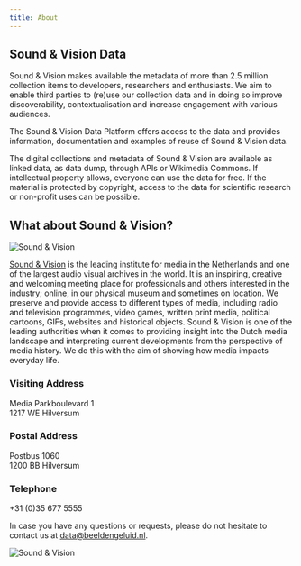 ```yaml
---
title: About
---
```


## Sound & Vision Data

Sound & Vision makes available the metadata of more than 2.5 million collection items to developers, researchers and enthusiasts. We aim to enable third parties to (re)use our collection data and in doing so improve discoverability, contextualisation and increase engagement with various audiences.

<!--more-->

The Sound & Vision Data Platform offers access to the data and provides information, documentation and examples of reuse of Sound & Vision data.

The digital collections and metadata of Sound & Vision are available as linked data, as data dump, through APIs or Wikimedia Commons. If intellectual property allows, everyone can use the data for free. If the material is protected by copyright, access to the data for scientific research or non-profit uses can be possible. 

## What about Sound & Vision?

![Sound & Vision](/uploads/images/B&G_logo_RGB_liggend_RL.png)

[Sound & Vision](https://www.beeldengeluid.nl/en) is the leading institute for media in the Netherlands and one of the largest audio visual archives in the world. It is an inspiring, creative and welcoming meeting place for professionals  and others interested in the industry; online, in our physical museum and sometimes on location. We preserve and provide access to different types of media, including radio and television programmes, video games, written print media, political cartoons, GIFs, websites and historical objects. Sound & Vision is one of the leading authorities when it comes to providing insight into the Dutch media landscape and interpreting current developments from the perspective of media history. We do this with the aim of showing how media impacts everyday life.

### Visiting Address

Media Parkboulevard 1  
1217 WE Hilversum

### Postal Address

Postbus 1060  
1200 BB Hilversum

### Telephone

+31 (0)35 677 5555

In case you have any questions or requests, please do not hesitate to contact us at [data@beeldengeluid.nl](mailto:data@beeldengeluid.nl).

![Sound & Vision](/uploads/images/about.jpg)
